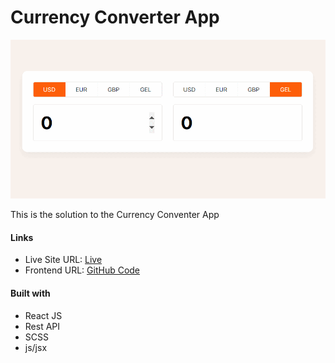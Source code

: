 # Currency Converter App
<img src="./preview.png" width="600">

This is the solution to the Currency Conventer App

#### Links

- Live Site URL: [Live](https://arsenjijavadze.github.io/currency-converter/)
- Frontend URL: [GitHub Code](https://github.com/arsenjijavadze/currency-converter)

#### Built with

- React JS
- Rest API
- SCSS
- js/jsx
